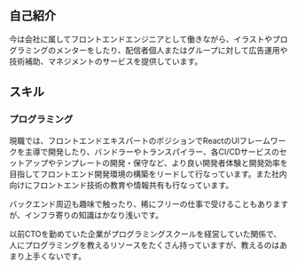 ## 自己紹介

今は会社に属してフロントエンドエンジニアとして働きながら、イラストやプログラミングのメンターをしたり、配信者個人またはグループに対して広告運用や技術補助、マネジメントのサービスを提供しています。

## スキル

### プログラミング

現職では、フロントエンドエキスパートのポジションでReactのUIフレームワークを主導で開発したり、バンドラーやトランスパイラー、各CI/CDサービスのセットアップやテンプレートの開発・保守など、より良い開発者体験と開発効率を目指してフロントエンド開発環境の構築をリードして行なっています。また社内向けにフロントエンド技術の教育や情報共有も行なっています。

バックエンド周辺も趣味で触ったり、稀にフリーの仕事で受けることもありますが、インフラ寄りの知識はかなり浅いです。

以前CTOを勤めていた企業がプログラミングスクールを経営していた関係で、人にプログラミングを教えるリソースをたくさん持っていますが、教えるのはあまり上手くないです。

